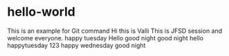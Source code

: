# hello-world
This is an example for Git command
Hi this is Valli 
This is JFSD session and welcome everyone. 
happy tuesday
Hello
good night
good night
hello
happytuesday
123
happy wednesday
good night
